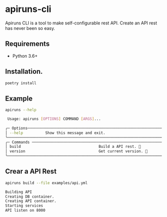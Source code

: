 # apiruns-cli

Apiruns CLI is a tool to make self-configurable rest API. Create an API rest has never been so easy.

## Requirements

- Python 3.6+

## Installation.

```bash
poetry install
```

## Example

```bash
apiruns --help

 Usage: apiruns [OPTIONS] COMMAND [ARGS]...
 
╭─ Options───────────────────────────────────────────────────────────────────╮
│ --help          Show this message and exit.                                │
╰────────────────────────────────────────────────────────────────────────────╯
╭─ Commands ─────────────────────────────────────────────────────────────────╮
│ build                                   Build a API rest. 🚀               │
│ version                                 Get current version. 💬            │
╰────────────────────────────────────────────────────────────────────────────╯
```

## Crear a API Rest

```bash
apiruns build --file examples/api.yml 

Building API
Creating DB container.
Creating API container.
Starting services
API listen on 8000
```
